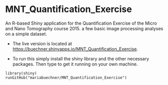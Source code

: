 MNT_Quantification_Exercise
=====================

An R-based Shiny application for the Quantification Exercise of the Micro and Nano Tomography course 2015.  a few basic image processing analyses on a simple dataset.
- The live version is located at https://buechner.shinyapps.io/MNT_Quantification_Exercise.

- To run this simply install the shiny library and the other necessary packages. Then type to get it running on your own machine.

```
library(shiny)
runGitHub("mariabuechner/MNT_Quantification_Exercise")
```
